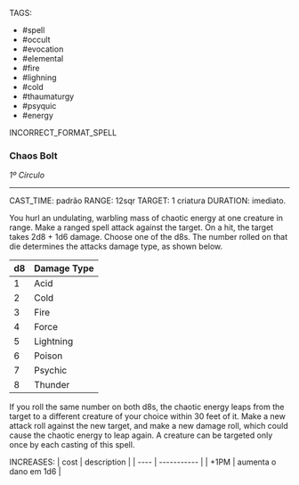 TAGS:
- #spell
- #occult
- #evocation
- #elemental
- #fire
- #lighning
- #cold
- #thaumaturgy
- #psyquic
- #energy

INCORRECT_FORMAT_SPELL
### Chaos Bolt
*1º Círculo*
___
CAST_TIME: padrão
RANGE: 12sqr
TARGET: 1 criatura
DURATION: imediato.

You hurl an undulating, warbling mass of chaotic energy at one creature in range. Make a ranged spell attack against the target. On a hit, the target takes 2d8 + 1d6 damage. Choose one of the d8s. The number rolled on that die determines the attacks damage type, as shown below.

| d8  | Damage Type |
| --- | ----------- |
| 1   | Acid        |
| 2   | Cold        |
| 3   | Fire        |
| 4   | Force       |
| 5   | Lightning   |
| 6   | Poison      |
| 7   | Psychic     |
| 8   | Thunder     |

If you roll the same number on both d8s, the chaotic energy leaps from the target to a different creature of your choice within 30 feet of it. Make a new attack roll against the new target, and make a new damage roll, which could cause the chaotic energy to leap again. A creature can be targeted only once by each casting of this spell.

INCREASES:
| cost | description |
| ---- | ----------- |
| +1PM | aumenta o dano em 1d6 |
